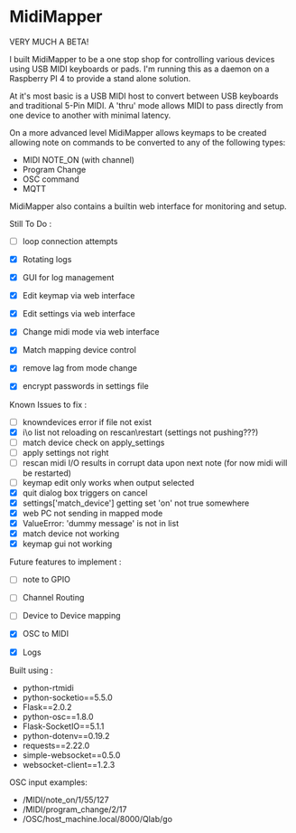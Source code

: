 # MidiMapper

VERY MUCH A BETA!

I built MidiMapper to be a one stop shop for controlling various devices using USB MIDI keyboards or pads.  I'm running this as a daemon on a Raspberry PI 4 to provide a stand alone solution.

At it's most basic is a USB MIDI host to convert between USB keyboards and traditional 5-Pin MIDI. A 'thru' mode allows MIDI to pass directly from one device to another with minimal latency.

On a more advanced level MidiMapper allows keymaps to be created allowing note on commands to be converted to any of the following types:

- MIDI NOTE_ON (with channel)
- Program Change
- OSC command
- MQTT

MidiMapper also contains a builtin web interface for monitoring and setup.

Still To Do :
- [ ] loop connection attempts
- [x] Rotating logs
- [x] GUI for log management
- [x] Edit keymap via web interface
- [x] Edit settings via web interface
- [x] Change midi mode via web interface
- [x] Match mapping device control
- [x] remove lag from mode change
- [x] encrypt passwords in settings file


Known Issues to fix :
- [ ] knowndevices error if file not exist
- [x] i\o list not reloading on rescan\restart (settings not pushing???)
- [ ] match device check on apply_settings
- [ ] apply settings not right
- [ ] rescan midi I/O results in corrupt data upon next note (for now midi will be restarted)
- [ ] keymap edit only works when output selected
- [x] quit dialog box triggers on cancel
- [x] settings['match_device'] getting set 'on' not true somewhere
- [x] web PC not sending in mapped mode
- [x] ValueError: 'dummy message' is not in list
- [x] match device not working
- [x] keymap gui not working

Future features to implement :
- [ ] note to GPIO
- [ ] Channel Routing
- [ ] Device to Device mapping
- [x] OSC to MIDI
- [X] Logs


Built using :
- python-rtmidi
- python-socketio==5.5.0
- Flask==2.0.2
- python-osc==1.8.0
- Flask-SocketIO==5.1.1
- python-dotenv==0.19.2
- requests==2.22.0
- simple-websocket==0.5.0
- websocket-client==1.2.3


OSC input examples:
- /MIDI/note_on/1/55/127
- /MIDI/program_change/2/17
- /OSC/host_machine.local/8000/Qlab/go
